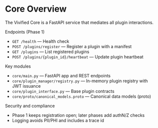 # Core Overview

The Vivified Core is a FastAPI service that mediates all plugin interactions.

Endpoints (Phase 1)

- `GET /health` — Health check
- `POST /plugins/register` — Register a plugin with a manifest
- `GET /plugins` — List registered plugins
- `POST /plugins/{plugin_id}/heartbeat` — Update plugin heartbeat

Key modules

- `core/main.py` — FastAPI app and REST endpoints
- `core/plugin_manager/registry.py` — In-memory plugin registry with JWT issuance
- `core/plugin_interface.py` — Base plugin contracts
- `core/proto/canonical_models.proto` — Canonical data models (proto)

Security and compliance

- Phase 1 keeps registration open; later phases add authN/Z checks
- Logging avoids PII/PHI and includes a trace id
